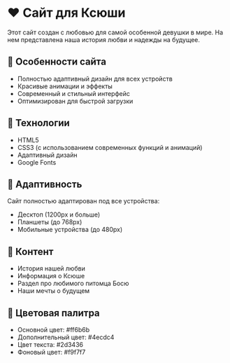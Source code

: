 # ❤️ Сайт для Ксюши

Этот сайт создан с любовью для самой особенной девушки в мире. На нем представлена наша история любви и надежды на будущее.

## 🌟 Особенности сайта

- Полностью адаптивный дизайн для всех устройств
- Красивые анимации и эффекты
- Современный и стильный интерфейс
- Оптимизирован для быстрой загрузки

## 🚀 Технологии

- HTML5
- CSS3 (с использованием современных функций и анимаций)
- Адаптивный дизайн
- Google Fonts

## 📱 Адаптивность

Сайт полностью адаптирован под все устройства:
- Десктоп (1200px и больше)
- Планшеты (до 768px)
- Мобильные устройства (до 480px)

## 💖 Контент

- История нашей любви
- Информация о Ксюше
- Раздел про любимого питомца Босю
- Наши мечты о будущем

## 🌈 Цветовая палитра

- Основной цвет: #ff6b6b
- Дополнительный цвет: #4ecdc4
- Цвет текста: #2d3436
- Фоновый цвет: #f9f7f7 
